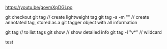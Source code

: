 https://youtu.be/govmXpDGLpo

git checkout <branch>
git tag <tagname> // create lightweight tag
git tag -a <tagname> -m "<comment>" // create annotated tag, stored as a git tagger object with all information

git tag // to list tags
git show <tagname> // show detailed info
git tag -l "v*" // wildcard

test
